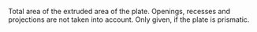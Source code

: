 Total area of the extruded area of the plate. Openings, recesses and projections are not taken into account. Only given, if the plate is prismatic.
